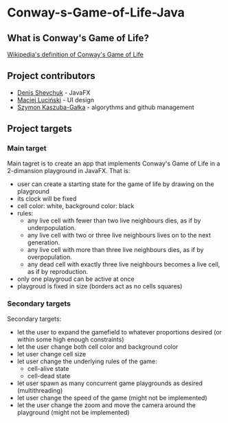 # Conway-s-Game-of-Life-Java

## What is Conway's Game of Life?

[Wikipedia's definition of Conway's Game of Life](https://en.wikipedia.org/wiki/Conway%27s_Game_of_Life)

## Project contributors

- [Denis Shevchuk](https://github.com/WashingtonD) - JavaFX
- [Maciej Luciński](https://github.com/Vyvr) - UI design
- [Szymon Kaszuba-Gałka](https://github.com/Szymonexis) - algorythms and github management

## Project targets

### Main target

Main tagret is to create an app that implements Conway's Game of Life in a 2-dimansion playground in JavaFX. That is:

- user can create a starting state for the game of life by drawing on the playground
- its clock will be fixed
- cell color: white, background color: black
- rules:
    - any live cell with fewer than two live neighbours dies, as if by underpopulation.
    - any live cell with two or three live neighbours lives on to the next generation.
    - any live cell with more than three live neighbours dies, as if by overpopulation.
    - any dead cell with exactly three live neighbours becomes a live cell, as if by reproduction.
- only one playgroud can be active at once
- playgroud is fixed in size (borders act as no cells squares)

### Secondary targets

Secondary targets:

- let the user to expand the gamefield to whatever proportions desired (or within some high enough constraints)
- let the user change both cell color and background color
- let user change cell size
- let user change the underlying rules of the game:
    - cell-alive state
    - cell-dead state
- let user spawn as many concurrent game playgrounds as desired (multithreading)
- let user change the speed of the game (might not be implemented)
- let the user change the zoom and move the camera around the playground (might not be implemented)
